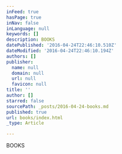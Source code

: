 ```yaml
---
inFeed: true
hasPage: true
inNav: false
inLanguage: null
keywords: []
description: BOOKS
datePublished: '2016-04-24T22:46:10.510Z'
dateModified: '2016-04-24T22:46:10.194Z'
authors: []
publisher:
  name: null
  domain: null
  url: null
  favicon: null
title: ''
author: []
starred: false
sourcePath: _posts/2016-04-24-books.md
published: true
url: books/index.html
_type: Article

---
```

BOOKS